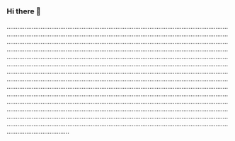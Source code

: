 ### Hi there 👋

...........................................................................................................................................................................................................................................................................................................................................................................................................................................................................................................................................................................................................................................................................................................................................................................................................................................................................................................................................................................................................................................................................................................................................................................................................................................................................................................................................................................................................................................................................................................................................................................................................................................................................................................................................................................................................................................